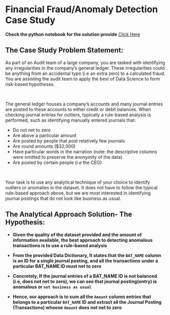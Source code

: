 # **Financial Fraud/Anomaly Detection Case Study**
**Check the python notebook for the solution provide** [Click Here](https://github.com/abdulmalikadeyemo/Financial_Anomaly_Detection_CaseStudy/blob/main/financial_anomaly_detection.ipynb)

## **The Case Study Problem Statement:**

As part of an Audit team of a large company, you are tasked with identifying any irregularities in the company’s general ledger. These irregularities could be anything from an accidental typo (i.e an extra zero) to a calculated fraud. You are assisting the audit team to apply the best of Data Science to form risk-based hypotheses.

&nbsp;

The general ledger houses a company’s accounts and many journal entries are posted to these accounts to either credit or debit balances. When checking journal entries for outliers, typically a rule-based analysis is performed, such as identifying manually entered journals that:

- Do not net to zero
- Are above a particular amount
- Are posted by people that post relatively few journals
- Are round amounts ($32,000)
- Have particular words in the narration (note: the descriptive columns were omitted to preserve the anonymity of the data)
- Are posted by certain people (i.e the CEO)

&nbsp;

Your task is to use any analytical technique of your choice to identify outliers or anomalies in the dataset. It does not have to follow the typical rule-based approach above, but we are most interested in identifying journal postings that do not look like business as usual.


## **The Analytical Approach Solution- The Hypothesis:**

- **Given the quality of the dataset provided and the amount of information available, the best approach to detecting anomalous transactions is to use a rule-based analysis**


- **From the provided Data Dictionary, It states that the `BAT_NAME` column is an ID for a single journal posting, and all the transactions under a particular BAT_NAME ID must net to zero**


- **Concretely, If the journal entries of a BAT_NAME ID is not balanced (i.e, does not net to zero), we can see that journal posting(entry) is anomalous or `not business as usual`**


- **Hence, our approach is to sum all the `Amount` column entries that belongs to a particular `BAT_NAME` ID and extract all the Journal Posting (Transactions) whoose `Amount` does not net to zero**
